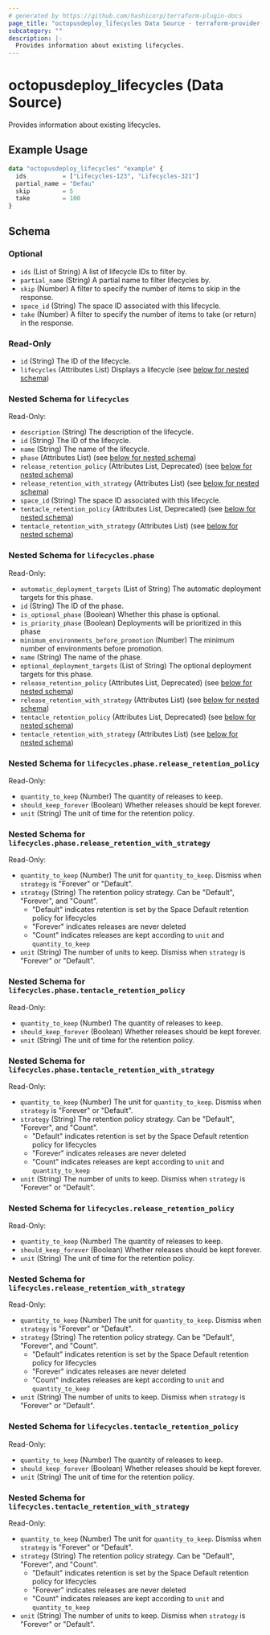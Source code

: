 ```yaml
---
# generated by https://github.com/hashicorp/terraform-plugin-docs
page_title: "octopusdeploy_lifecycles Data Source - terraform-provider-octopusdeploy"
subcategory: ""
description: |-
  Provides information about existing lifecycles.
---
```


# octopusdeploy_lifecycles (Data Source)

Provides information about existing lifecycles.

## Example Usage

```terraform
data "octopusdeploy_lifecycles" "example" {
  ids          = ["Lifecycles-123", "Lifecycles-321"]
  partial_name = "Defau"
  skip         = 5
  take         = 100
}
```

<!-- schema generated by tfplugindocs -->
## Schema

### Optional

- `ids` (List of String) A list of lifecycle IDs to filter by.
- `partial_name` (String) A partial name to filter lifecycles by.
- `skip` (Number) A filter to specify the number of items to skip in the response.
- `space_id` (String) The space ID associated with this lifecycle.
- `take` (Number) A filter to specify the number of items to take (or return) in the response.

### Read-Only

- `id` (String) The ID of the lifecycle.
- `lifecycles` (Attributes List) Displays a lifecycle (see [below for nested schema](#nestedatt--lifecycles))

<a id="nestedatt--lifecycles"></a>
### Nested Schema for `lifecycles`

Read-Only:

- `description` (String) The description of the lifecycle.
- `id` (String) The ID of the lifecycle.
- `name` (String) The name of the lifecycle.
- `phase` (Attributes List) (see [below for nested schema](#nestedatt--lifecycles--phase))
- `release_retention_policy` (Attributes List, Deprecated) (see [below for nested schema](#nestedatt--lifecycles--release_retention_policy))
- `release_retention_with_strategy` (Attributes List) (see [below for nested schema](#nestedatt--lifecycles--release_retention_with_strategy))
- `space_id` (String) The space ID associated with this lifecycle.
- `tentacle_retention_policy` (Attributes List, Deprecated) (see [below for nested schema](#nestedatt--lifecycles--tentacle_retention_policy))
- `tentacle_retention_with_strategy` (Attributes List) (see [below for nested schema](#nestedatt--lifecycles--tentacle_retention_with_strategy))

<a id="nestedatt--lifecycles--phase"></a>
### Nested Schema for `lifecycles.phase`

Read-Only:

- `automatic_deployment_targets` (List of String) The automatic deployment targets for this phase.
- `id` (String) The ID of the phase.
- `is_optional_phase` (Boolean) Whether this phase is optional.
- `is_priority_phase` (Boolean) Deployments will be prioritized in this phase
- `minimum_environments_before_promotion` (Number) The minimum number of environments before promotion.
- `name` (String) The name of the phase.
- `optional_deployment_targets` (List of String) The optional deployment targets for this phase.
- `release_retention_policy` (Attributes List, Deprecated) (see [below for nested schema](#nestedatt--lifecycles--phase--release_retention_policy))
- `release_retention_with_strategy` (Attributes List) (see [below for nested schema](#nestedatt--lifecycles--phase--release_retention_with_strategy))
- `tentacle_retention_policy` (Attributes List, Deprecated) (see [below for nested schema](#nestedatt--lifecycles--phase--tentacle_retention_policy))
- `tentacle_retention_with_strategy` (Attributes List) (see [below for nested schema](#nestedatt--lifecycles--phase--tentacle_retention_with_strategy))

<a id="nestedatt--lifecycles--phase--release_retention_policy"></a>
### Nested Schema for `lifecycles.phase.release_retention_policy`

Read-Only:

- `quantity_to_keep` (Number) The quantity of releases to keep.
- `should_keep_forever` (Boolean) Whether releases should be kept forever.
- `unit` (String) The unit of time for the retention policy.


<a id="nestedatt--lifecycles--phase--release_retention_with_strategy"></a>
### Nested Schema for `lifecycles.phase.release_retention_with_strategy`

Read-Only:

- `quantity_to_keep` (Number) The unit for `quantity_to_keep`. Dismiss when `strategy` is "Forever" or "Default".
- `strategy` (String) The retention policy strategy. Can be "Default", "Forever", and "Count". 
  - "Default" indicates retention is set by the Space Default retention policy for lifecycles 
  - "Forever" indicates releases are never deleted 
  - "Count" indicates releases are kept according to `unit` and `quantity_to_keep`
- `unit` (String) The number of units to keep. Dismiss when `strategy` is "Forever" or "Default".


<a id="nestedatt--lifecycles--phase--tentacle_retention_policy"></a>
### Nested Schema for `lifecycles.phase.tentacle_retention_policy`

Read-Only:

- `quantity_to_keep` (Number) The quantity of releases to keep.
- `should_keep_forever` (Boolean) Whether releases should be kept forever.
- `unit` (String) The unit of time for the retention policy.


<a id="nestedatt--lifecycles--phase--tentacle_retention_with_strategy"></a>
### Nested Schema for `lifecycles.phase.tentacle_retention_with_strategy`

Read-Only:

- `quantity_to_keep` (Number) The unit for `quantity_to_keep`. Dismiss when `strategy` is "Forever" or "Default".
- `strategy` (String) The retention policy strategy. Can be "Default", "Forever", and "Count". 
  - "Default" indicates retention is set by the Space Default retention policy for lifecycles 
  - "Forever" indicates releases are never deleted 
  - "Count" indicates releases are kept according to `unit` and `quantity_to_keep`
- `unit` (String) The number of units to keep. Dismiss when `strategy` is "Forever" or "Default".



<a id="nestedatt--lifecycles--release_retention_policy"></a>
### Nested Schema for `lifecycles.release_retention_policy`

Read-Only:

- `quantity_to_keep` (Number) The quantity of releases to keep.
- `should_keep_forever` (Boolean) Whether releases should be kept forever.
- `unit` (String) The unit of time for the retention policy.


<a id="nestedatt--lifecycles--release_retention_with_strategy"></a>
### Nested Schema for `lifecycles.release_retention_with_strategy`

Read-Only:

- `quantity_to_keep` (Number) The unit for `quantity_to_keep`. Dismiss when `strategy` is "Forever" or "Default".
- `strategy` (String) The retention policy strategy. Can be "Default", "Forever", and "Count". 
  - "Default" indicates retention is set by the Space Default retention policy for lifecycles 
  - "Forever" indicates releases are never deleted 
  - "Count" indicates releases are kept according to `unit` and `quantity_to_keep`
- `unit` (String) The number of units to keep. Dismiss when `strategy` is "Forever" or "Default".


<a id="nestedatt--lifecycles--tentacle_retention_policy"></a>
### Nested Schema for `lifecycles.tentacle_retention_policy`

Read-Only:

- `quantity_to_keep` (Number) The quantity of releases to keep.
- `should_keep_forever` (Boolean) Whether releases should be kept forever.
- `unit` (String) The unit of time for the retention policy.


<a id="nestedatt--lifecycles--tentacle_retention_with_strategy"></a>
### Nested Schema for `lifecycles.tentacle_retention_with_strategy`

Read-Only:

- `quantity_to_keep` (Number) The unit for `quantity_to_keep`. Dismiss when `strategy` is "Forever" or "Default".
- `strategy` (String) The retention policy strategy. Can be "Default", "Forever", and "Count". 
  - "Default" indicates retention is set by the Space Default retention policy for lifecycles 
  - "Forever" indicates releases are never deleted 
  - "Count" indicates releases are kept according to `unit` and `quantity_to_keep`
- `unit` (String) The number of units to keep. Dismiss when `strategy` is "Forever" or "Default".


